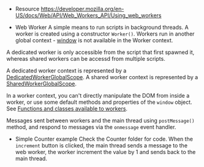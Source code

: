* Resource
https://developer.mozilla.org/en-US/docs/Web/API/Web_Workers_API/Using_web_workers

* Web Worker
A simple means to run scripts in background threads. A worker is created using a constructor `Worker()`. Workers run in another global context - [window](https://developer.mozilla.org/en-US/docs/Web/API/Window) is not available in the Worker context.

A dedicated worker is only accessible from the script that first spawned it, whereas shared workers can be accessd from multiple scripts.

A dedicated worker context is represented by a [DedicatedWorkerGlobalScope](https://developer.mozilla.org/en-US/docs/Web/API/DedicatedWorkerGlobalScope).
A shared worker context is represented by a [SharedWorkerGlobalScope](https://developer.mozilla.org/en-US/docs/Web/API/SharedWorkerGlobalScope).

In a worker context, you can't directly manipulate the DOM from inside a worker, or use some default methods and properties of the `window` object. See [Functions and classes available to workers](https://developer.mozilla.org/en-US/docs/Web/API/Web_Workers_API/Functions_and_classes_available_to_workers).

Messages sent between workers and the main thread using `postMessage()` method, and respond to messages via the `onmessage` event handler.

* Simple Counter example
Check the Counter folder for code. When the `increment` button is clicked, the main thread sends a message to the web worker, the worker increment the value by 1 and sends back to the main thread.